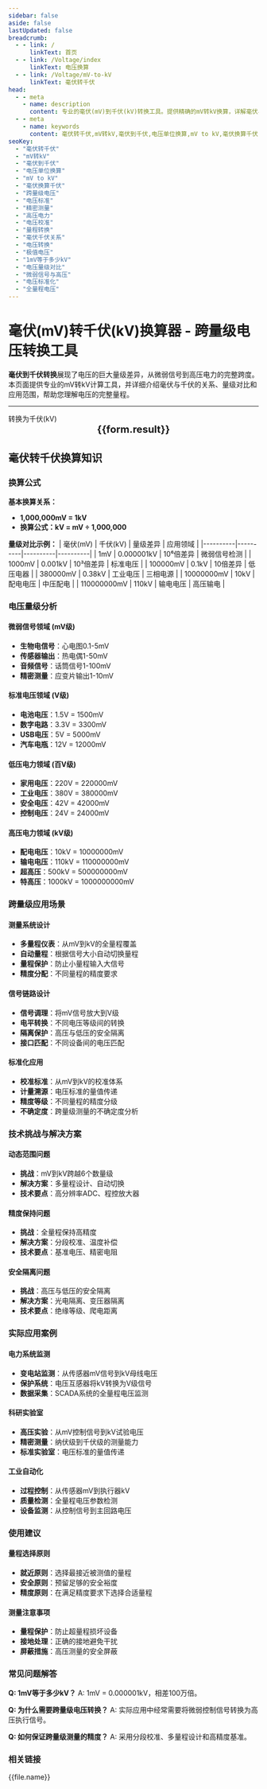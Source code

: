 ```yaml
---
sidebar: false
aside: false
lastUpdated: false
breadcrumb: 
  - - link: /
      linkText: 首页
  - - link: /Voltage/index
      linkText: 电压换算
  - - link: /Voltage/mV-to-kV
      linkText: 毫伏转千伏
head:
  - - meta
    - name: description
      content: 专业的毫伏(mV)到千伏(kV)转换工具。提供精确的mV转kV换算，详解毫伏与千伏的巨大差异、换算公式、跨量级电压应用。适用于电力工程师、测量技术人员、科研人员和电压标准化相关从业人员，涵盖从微弱信号到高压电力的全量程电压转换。
  - - meta
    - name: keywords
      content: 毫伏转千伏,mV转kV,毫伏到千伏,电压单位换算,mV to kV,毫伏换算千伏,跨量级电压,电压标准,精密测量,高压电力,电压校准,量程转换,毫伏千伏关系,电压转换,极值电压
seoKey:
  - "毫伏转千伏"
  - "mV转kV"
  - "毫伏到千伏"
  - "电压单位换算"
  - "mV to kV"
  - "毫伏换算千伏"
  - "跨量级电压"
  - "电压标准"
  - "精密测量"
  - "高压电力"
  - "电压校准"
  - "量程转换"
  - "毫伏千伏关系"
  - "电压转换"
  - "极值电压"
  - "1mV等于多少kV"
  - "电压量级对比"
  - "微弱信号与高压"
  - "电压标准化"
  - "全量程电压"
---
```


# 毫伏(mV)转千伏(kV)换算器 - 跨量级电压转换工具

**毫伏到千伏转换**展现了电压的巨大量级差异，从微弱信号到高压电力的完整跨度。本页面提供专业的mV转kV计算工具，并详细介绍毫伏与千伏的关系、量级对比和应用范围，帮助您理解电压的完整量程。

---

<script setup>
import { onMounted, reactive, inject, ref } from 'vue'
import { NButton, NForm, NFormItem, NInput, NInputNumber, NSelect, NCard, useMessage, NGrid, NGi } from 'naive-ui'
import { defineClientComponent } from 'vitepress'
import { Voltage } from '../files';

const convert = inject('convert')
const seoKey = [
  '毫伏转千伏','mV转kV','毫伏到千伏','电压单位换算','mV to kV',
  '毫伏换算千伏','跨量级电压','电压标准','精密测量','高压电力',
  '电压校准','量程转换','毫伏千伏关系','电压转换','极值电压',
  '1mV等于多少kV','电压量级对比','微弱信号与高压','电压标准化','全量程电压'
]

const formRef = ref(null);
const rules = {
  number: {
    required: true,
    type: 'number',
    trigger: "blur",
    message: '请输入数字'
  }
}

const form = reactive({
  number: null,
  result: '',
  title: '毫伏(mV)转千伏(kV)',
})

const convertHandler = (e) => {
  e.preventDefault;
  formRef.value?.validate((errors) => {
    if (!errors) {
      const result = form.number / 1000000;
      form.result = `${form.number}mV = ${result}kV`
    }
  })
}
</script>

<n-form size="large" :model="form" ref='formRef' :rules="rules">
  <n-form-item label="毫伏(mV)数值" path="number">
    <n-input-number size="large" style="width:100%" :min="0" v-model:value="form.number" placeholder="请输入毫伏数值" />
  </n-form-item>
  <n-form-item>
    <n-button type="info" style="width:100%" @click="convertHandler">转换为千伏(kV)</n-button>
  </n-form-item>
</n-form>
<n-card embedded :bordered="false" hoverable style="margin-top: 16px;">
  <template #header>
    <div style="text-align:center;font-size:16px;color:#666;">
      {{form.title}}
    </div>
  </template>
  <div style="text-align:center;font-size:20px;">
    <strong>{{form.result}}</strong>
  </div>
  <template #footer>
    <div style="text-align:center;font-size:12px;color:#999;">
      <span v-for="(keyword, index) in seoKey" :key="index">
        {{keyword}}<span v-if="index < seoKey.length - 1"> | </span>
      </span>
    </div>
  </template>
</n-card>

## 毫伏转千伏换算知识

### 换算公式

**基本换算关系：**
- **1,000,000mV = 1kV**
- **换算公式：kV = mV ÷ 1,000,000**

**量级对比示例：**
| 毫伏(mV) | 千伏(kV) | 量级差异 | 应用领域 |
|----------|----------|----------|----------|
| 1mV | 0.000001kV | 10⁶倍差异 | 微弱信号检测 |
| 1000mV | 0.001kV | 10³倍差异 | 标准电压 |
| 100000mV | 0.1kV | 10倍差异 | 低压电器 |
| 380000mV | 0.38kV | 工业电压 | 三相电源 |
| 10000000mV | 10kV | 配电电压 | 中压配电 |
| 110000000mV | 110kV | 输电电压 | 高压输电 |

### 电压量级分析

#### 微弱信号领域 (mV级)
- **生物电信号**：心电图0.1-5mV
- **传感器输出**：热电偶1-50mV
- **音频信号**：话筒信号1-100mV
- **精密测量**：应变片输出1-10mV

#### 标准电压领域 (V级)
- **电池电压**：1.5V = 1500mV
- **数字电路**：3.3V = 3300mV
- **USB电压**：5V = 5000mV
- **汽车电瓶**：12V = 12000mV

#### 低压电力领域 (百V级)
- **家用电压**：220V = 220000mV
- **工业电压**：380V = 380000mV
- **安全电压**：42V = 42000mV
- **控制电压**：24V = 24000mV

#### 高压电力领域 (kV级)
- **配电电压**：10kV = 10000000mV
- **输电电压**：110kV = 110000000mV
- **超高压**：500kV = 500000000mV
- **特高压**：1000kV = 1000000000mV

### 跨量级应用场景

#### 测量系统设计
- **多量程仪表**：从mV到kV的全量程覆盖
- **自动量程**：根据信号大小自动切换量程
- **量程保护**：防止小量程输入大信号
- **精度分配**：不同量程的精度要求

#### 信号链路设计
- **信号调理**：将mV信号放大到V级
- **电平转换**：不同电压等级间的转换
- **隔离保护**：高压与低压的安全隔离
- **接口匹配**：不同设备间的电压匹配

#### 标准化应用
- **校准标准**：从mV到kV的校准体系
- **计量溯源**：电压标准的量值传递
- **精度等级**：不同量程的精度分级
- **不确定度**：跨量级测量的不确定度分析

### 技术挑战与解决方案

#### 动态范围问题
- **挑战**：mV到kV跨越6个数量级
- **解决方案**：多量程设计、自动切换
- **技术要点**：高分辨率ADC、程控放大器

#### 精度保持问题
- **挑战**：全量程保持高精度
- **解决方案**：分段校准、温度补偿
- **技术要点**：基准电压、精密电阻

#### 安全隔离问题
- **挑战**：高压与低压的安全隔离
- **解决方案**：光电隔离、变压器隔离
- **技术要点**：绝缘等级、爬电距离

### 实际应用案例

#### 电力系统监测
- **变电站监测**：从传感器mV信号到kV母线电压
- **保护系统**：电压互感器将kV转换为V级信号
- **数据采集**：SCADA系统的全量程电压监测

#### 科研实验室
- **高压实验**：从mV控制信号到kV试验电压
- **精密测量**：纳伏级到千伏级的测量能力
- **标准实验室**：电压标准的量值传递

#### 工业自动化
- **过程控制**：从传感器mV到执行器kV
- **质量检测**：全量程电压参数检测
- **设备监测**：从控制信号到主回路电压

### 使用建议

#### 量程选择原则
- **就近原则**：选择最接近被测值的量程
- **安全原则**：预留足够的安全裕度
- **精度原则**：在满足精度要求下选择合适量程

#### 测量注意事项
- **量程保护**：防止超量程损坏设备
- **接地处理**：正确的接地避免干扰
- **屏蔽措施**：高压测量的安全屏蔽

### 常见问题解答

**Q: 1mV等于多少kV？**
A: 1mV = 0.000001kV，相差100万倍。

**Q: 为什么需要跨量级电压转换？**
A: 实际应用中经常需要将微弱控制信号转换为高压执行信号。

**Q: 如何保证跨量级测量的精度？**
A: 采用分段校准、多量程设计和高精度基准。

### 相关链接
<n-grid x-gap="12" :cols="2">
  <n-gi v-for="(file, index) in Voltage" :key="index">
    <n-button
      text
      tag="a"
      :href="file.path"
      type="info"
    >
      {{file.name}}
    </n-button>
  </n-gi>
</n-grid>
